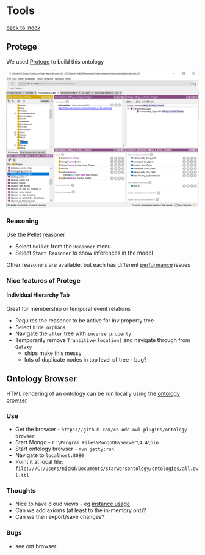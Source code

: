 # Tools

[back to index](index.md)

## Protege

We used [Protege](https://protege.stanford.edu) to build this ontology

![Star Wars ontology loaded in Protege](killing_a_Krayt_Dragon.png)

### Reasoning

Use the Pellet reasoner

* Select `Pellet` from the `Reasoner` menu.
* Select `Start Reasoner` to show inferences in the model

Other reasoners are available, but each has different [performance](performance.md) issues

### Nice features of Protege

#### 

#### Individual Hierarchy Tab

Great for membership or temporal event relations
  * Requires the reasoner to be active for inv property tree
  * Select `hide orphans`
  * Navigate the `after` tree with `inverse property`
  * Temporarily remove `Transitive(location)` and navigate through from `Galaxy`
    * ships make this messy
    * lots of duplicate nodes in top level of tree - bug?
    
## Ontology Browser

HTML rendering of an ontology can be run locally using the [ontology browser](https://github.com/nickdrummond/ontology-browser)

### Use

* Get the browser - `https://github.com/co-ode-owl-plugins/ontology-browser`
* Start Mongo - `C:\Program Files\MongoDB\Server\4.4\bin`
* Start ontology browser - `mvn jetty:run`
* Navigate to `localhost:8080`
* Point it at local file: `file:///C:/Users/nickd/Documents/starwarsontology/ontologies/all.owl.ttl`

### Thoughts
* Nice to have cloud views - eg [instance usage](instances-usage-cloud.pdf)
* Can we add axioms (at least to the in-memory ont)?
* Can we then export/save changes?

### Bugs
* see ont browser